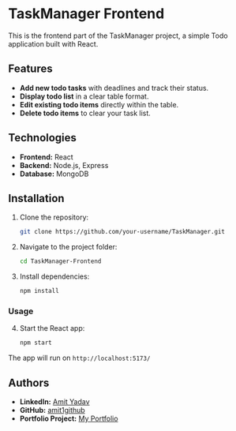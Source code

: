 
# TaskManager Frontend

This is the frontend part of the TaskManager project, a simple Todo application built with React.

## Features

* **Add new todo tasks** with deadlines and track their status.
* **Display todo list** in a clear table format.
* **Edit existing todo items** directly within the table.
* **Delete todo items** to clear your task list.

## Technologies

* **Frontend:** React
* **Backend:** Node.js, Express
* **Database:** MongoDB

## Installation

1. Clone the repository:

   ```bash
   git clone https://github.com/your-username/TaskManager.git
   ```

2. Navigate to the project folder:
    
    ```bash
    cd TaskManager-Frontend
    ```

3. Install dependencies:

    ```bash
    npm install
    ```
### Usage

4. Start the React app:

    ```bash
    npm start
    ```

The app will run on `http://localhost:5173/`
    
## Authors

- **LinkedIn:** [Amit Yadav](https://www.linkedin.com/in/amit-kr-yadav/)
- **GitHub:** [amit1github](https://github.com/amit1github/)
- **Portfolio Project:** [My Portfolio](https://amit-web-dev-portfolio.netlify.app/)